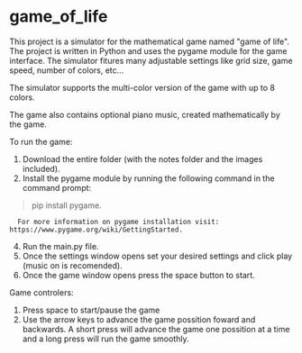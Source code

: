 # game_of_life

This project is a simulator for the mathematical game named "game of life". The project is written in Python and uses the pygame module for the game interface. The simulator fitures many adjustable settings like grid size, game speed, number of colors, etc...

The simulator supports the multi-color version of the game with up to 8 colors.

The game also contains optional piano music, created mathematically by the game.

To run the game:

1. Download the entire folder (with the notes folder and the images included).
2. Install the pygame module by running the following command in the command prompt:
> pip install pygame.

      For more information on pygame installation visit: https://www.pygame.org/wiki/GettingStarted.
      
4. Run the main.py file.
5. Once the settings window opens set your desired settings and click play (music on is recomended).
6. Once the game window opens press the space button to start.

Game controlers:

1. Press space to start/pause the game
2. Use the arrow keys to advance the game possition foward and backwards. A short press will advance the game one possition at a time and a long press will run the game smoothly.
     
